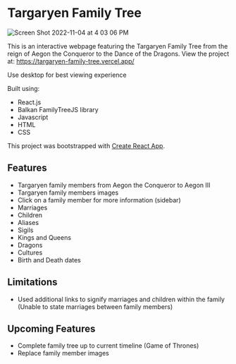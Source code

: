 # Targaryen Family Tree

![Screen Shot 2022-11-04 at 4 03 06 PM](https://user-images.githubusercontent.com/112427358/200074339-309dc554-1724-4410-9cd8-e698a4047f50.png)

This is an interactive webpage featuring the Targaryen Family Tree from the reign of Aegon the Conqueror to the Dance of the Dragons. 
View the project at: https://targaryen-family-tree.vercel.app/

Use desktop for best viewing experience

Built using:
- React.js
- Balkan FamilyTreeJS library
- Javascript
- HTML
- CSS

This project was bootstrapped with [Create React App](https://github.com/facebook/create-react-app).

## Features

- Targaryen family members from Aegon the Conqueror to Aegon III
- Targaryen family members images
- Click on a family member for more information (sidebar)
- Marriages
- Children
- Aliases
- Sigils
- Kings and Queens
- Dragons
- Cultures
- Birth and Death dates

## Limitations

- Used additional links to signify marriages and children within the family (Unable to state marriages between family members)

## Upcoming Features
- Complete family tree up to current timeline (Game of Thrones)
- Replace family member images

